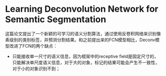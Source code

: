 
# Learning Deconvolution Network for Semantic Segmentation

这篇论文提出了一个新颖的可学习的语义分割算法，通过使用反卷积网络来识别像素级别的类别标签，并预测分割结果。和之前提出来的FCN模型相比，Deconv模型改进了FCN的两个缺点：

* 只能接收单一尺寸的语义信息，因为框架中的receptive field是固定尺寸的，只能解决单尺度语义信息，对于大的对象，标记的结果可能会产生不一致性，对于小的对象识别不到；
